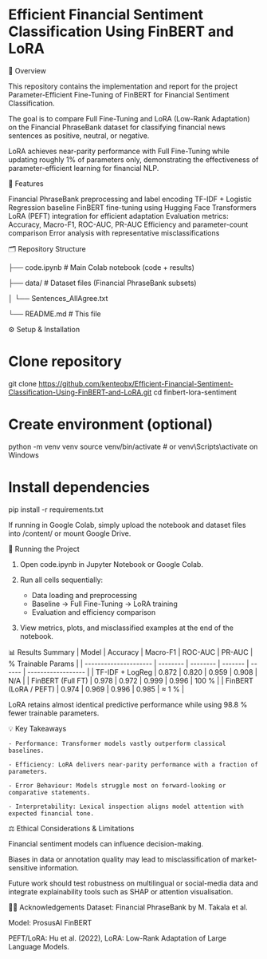 # Efficient Financial Sentiment Classification Using FinBERT and LoRA
📘 Overview

This repository contains the implementation and report for the project Parameter-Efficient Fine-Tuning of FinBERT for Financial Sentiment Classification.

The goal is to compare Full Fine-Tuning and LoRA (Low-Rank Adaptation) on the Financial PhraseBank dataset for classifying financial news sentences as positive, neutral, or negative.

LoRA achieves near-parity performance with Full Fine-Tuning while updating roughly 1% of parameters only, demonstrating the effectiveness of parameter-efficient learning for financial NLP.

🧠 Features

Financial PhraseBank preprocessing and label encoding
TF-IDF + Logistic Regression baseline
FinBERT fine-tuning using Hugging Face Transformers
LoRA (PEFT) integration for efficient adaptation
Evaluation metrics: Accuracy, Macro-F1, ROC-AUC, PR-AUC
Efficiency and parameter-count comparison
Error analysis with representative misclassifications

🗂️ Repository Structure

├── code.ipynb      # Main Colab notebook (code + results)

├── data/           # Dataset files (Financial PhraseBank subsets)

│   └── Sentences_AllAgree.txt

└── README.md       # This file

⚙️ Setup & Installation
# Clone repository
git clone https://github.com/kenteobx/Efficient-Financial-Sentiment-Classification-Using-FinBERT-and-LoRA.git
cd finbert-lora-sentiment

# Create environment (optional)
python -m venv venv
source venv/bin/activate        # or venv\Scripts\activate on Windows

# Install dependencies
pip install -r requirements.txt

If running in Google Colab, simply upload the notebook and dataset files into /content/ or mount Google Drive.

🚀 Running the Project

1. Open code.ipynb in Jupyter Notebook or Google Colab.
   
2. Run all cells sequentially:
    - Data loading and preprocessing
    - Baseline → Full Fine-Tuning → LoRA training
    - Evaluation and efficiency comparison
  
3. View metrics, plots, and misclassified examples at the end of the notebook.

📊 Results Summary
| Model                 | Accuracy | Macro-F1 | ROC-AUC | PR-AUC | % Trainable Params |
| --------------------- | -------- | -------- | ------- | ------ | ------------------ |
| TF-IDF + LogReg       | 0.872    | 0.820    | 0.959   | 0.908  | N/A                |
| FinBERT (Full FT)     | 0.978    | 0.972    | 0.999   | 0.996  | 100 %              |
| FinBERT (LoRA / PEFT) | 0.974    | 0.969    | 0.996   | 0.985  | ≈ 1 %              |

LoRA retains almost identical predictive performance while using 98.8 % fewer trainable parameters.

💡 Key Takeaways

    - Performance: Transformer models vastly outperform classical baselines.
  
    - Efficiency: LoRA delivers near-parity performance with a fraction of parameters. 
  
    - Error Behaviour: Models struggle most on forward-looking or comparative statements.
  
    - Interpretability: Lexical inspection aligns model attention with expected financial tone.

⚖️ Ethical Considerations & Limitations

Financial sentiment models can influence decision-making.

Biases in data or annotation quality may lead to misclassification of market-sensitive information.

Future work should test robustness on multilingual or social-media data and integrate explainability tools such as SHAP or attention visualisation.


🧑‍💻 Acknowledgements
Dataset: Financial PhraseBank
 by M. Takala et al.

Model: ProsusAI FinBERT

PEFT/LoRA: Hu et al. (2022), LoRA: Low-Rank Adaptation of Large Language Models.
